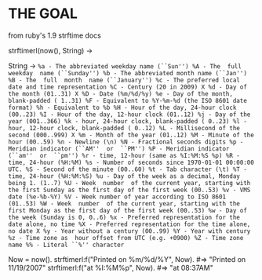 THE GOAL
========  

from ruby's 1.9 strftime docs

strftimerl(now(), String) ->

String -> 
`
  %a - The abbreviated weekday name (``Sun'')
  %A - The  full  weekday  name (``Sunday'')
  %b - The abbreviated month name (``Jan'')
  %B - The  full  month  name (``January'')
  %c - The preferred local date and time representation
  %C - Century (20 in 2009)
X %d - Day of the month (01..31)
X %D - Date (%m/%d/%y)
  %e - Day of the month, blank-padded ( 1..31)
  %F - Equivalent to %Y-%m-%d (the ISO 8601 date format)
  %h - Equivalent to %b
  %H - Hour of the day, 24-hour clock (00..23)
  %I - Hour of the day, 12-hour clock (01..12)
  %j - Day of the year (001..366)
  %k - hour, 24-hour clock, blank-padded ( 0..23)
  %l - hour, 12-hour clock, blank-padded ( 0..12)
  %L - Millisecond of the second (000..999)
X %m - Month of the year (01..12)
  %M - Minute of the hour (00..59)
  %n - Newline (\n)
  %N - Fractional seconds digits
  %p - Meridian indicator (``AM''  or  ``PM'')
  %P - Meridian indicator (``am''  or  ``pm'')
  %r - time, 12-hour (same as %I:%M:%S %p)
  %R - time, 24-hour (%H:%M)
  %s - Number of seconds since 1970-01-01 00:00:00 UTC.
  %S - Second of the minute (00..60)
  %t - Tab character (\t)
  %T - time, 24-hour (%H:%M:%S)
  %u - Day of the week as a decimal, Monday being 1. (1..7)
  %U - Week  number  of the current year,
          starting with the first Sunday as the first
          day of the first week (00..53)
  %v - VMS date (%e-%b-%Y)
  %V - Week number of year according to ISO 8601 (01..53)
  %W - Week  number  of the current year,
          starting with the first Monday as the first
          day of the first week (00..53)
  %w - Day of the week (Sunday is 0, 0..6)
  %x - Preferred representation for the date alone, no time
  %X - Preferred representation for the time alone, no date
X %y - Year without a century (00..99)
  %Y - Year with century
  %z - Time zone as  hour offset from UTC (e.g. +0900)
  %Z - Time zone name
  %% - Literal ``%'' character
`

   Now = now().
   strftimerl:f("Printed on %m/%d/%Y", Now). #=> "Printed on 11/19/2007"
   strftimerl:f("at %I:%M%p", Now).          #=> "at 08:37AM"

